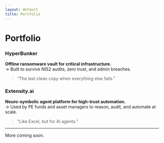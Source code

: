 ```yaml
---
layout: default
title: Portfolio
---
```


# Portfolio

### HyperBunker  
**Offline ransomware vault for critical infrastructure.**  
→ Built to survive NIS2 audits, zero trust, and admin breaches.  
> “The last clean copy when everything else fails.”

### Extensity.ai  
**Neuro-symbolic agent platform for high-trust automation.**  
→ Used by PE funds and asset managers to reason, audit, and automate at scale.  
> “Like Excel, but for AI agents.”

---
More coming soon.
